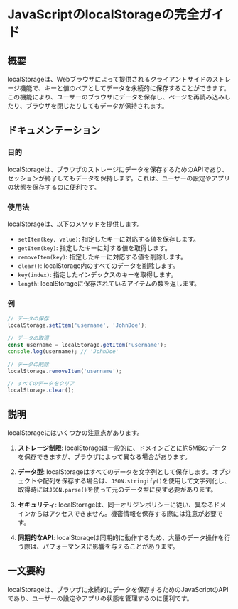 <!--
Meta Description: # JavaScriptのlocalStorageの完全ガイド ## 概要 localStorageは、Webブラウザによって提供されるクライアントサイドのストレージ機能で、キーと値のペアとしてデータを永続的に保存することができます。この機能により、ユーザーのブラウザにデータを保存し、ページを再読み...
Meta Keywords: localstorageは, username, key, localstorage, setitem
-->

# JavaScriptのlocalStorageの完全ガイド

## 概要
localStorageは、Webブラウザによって提供されるクライアントサイドのストレージ機能で、キーと値のペアとしてデータを永続的に保存することができます。この機能により、ユーザーのブラウザにデータを保存し、ページを再読み込みしたり、ブラウザを閉じたりしてもデータが保持されます。

## ドキュメンテーション
### 目的
localStorageは、ブラウザのストレージにデータを保存するためのAPIであり、セッションが終了してもデータを保持します。これは、ユーザーの設定やアプリの状態を保存するのに便利です。

### 使用法
localStorageは、以下のメソッドを提供します。

- `setItem(key, value)`: 指定したキーに対応する値を保存します。
- `getItem(key)`: 指定したキーに対する値を取得します。
- `removeItem(key)`: 指定したキーに対応する値を削除します。
- `clear()`: localStorage内のすべてのデータを削除します。
- `key(index)`: 指定したインデックスのキーを取得します。
- `length`: localStorageに保存されているアイテムの数を返します。

### 例
```javascript
// データの保存
localStorage.setItem('username', 'JohnDoe');

// データの取得
const username = localStorage.getItem('username');
console.log(username); // 'JohnDoe'

// データの削除
localStorage.removeItem('username');

// すべてのデータをクリア
localStorage.clear();
```

## 説明
localStorageにはいくつかの注意点があります。

1. **ストレージ制限**: localStorageは一般的に、ドメインごとに約5MBのデータを保存できますが、ブラウザによって異なる場合があります。
   
2. **データ型**: localStorageはすべてのデータを文字列として保存します。オブジェクトや配列を保存する場合は、`JSON.stringify()`を使用して文字列化し、取得時には`JSON.parse()`を使って元のデータ型に戻す必要があります。

3. **セキュリティ**: localStorageは、同一オリジンポリシーに従い、異なるドメインからはアクセスできません。機密情報を保存する際には注意が必要です。

4. **同期的なAPI**: localStorageは同期的に動作するため、大量のデータ操作を行う際は、パフォーマンスに影響を与えることがあります。

## 一文要約
localStorageは、ブラウザに永続的にデータを保存するためのJavaScriptのAPIであり、ユーザーの設定やアプリの状態を管理するのに便利です。